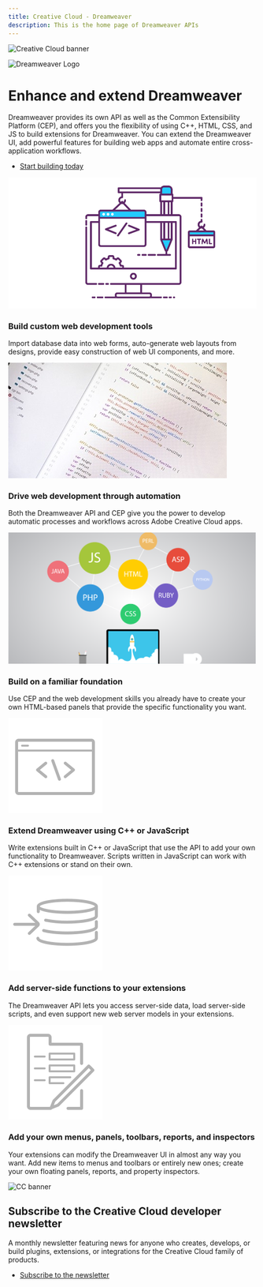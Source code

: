 ```yaml
---
title: Creative Cloud - Dreamweaver
description: This is the home page of Dreamweaver APIs 
---
```

 
<Hero slots="image, icon, heading, text, buttons" variant="halfwidth" />

![Creative Cloud banner](https://adobe.io/shared/images/cc-hero.png)

![Dreamweaver Logo](https://adobe.io/shared/icons/dw_appicon_64.svg)

# Enhance and extend Dreamweaver

Dreamweaver provides its own API as well as the Common Extensibility Platform (CEP), and offers you the flexibility of using C++, HTML, CSS, and JS to build extensions for Dreamweaver. You can extend the Dreamweaver UI, add powerful features for building web apps and automate entire cross-application workflows.

* [Start building today](https://helpx.adobe.com/dreamweaver/apiref/topics.html)


<TextBlock slots="image, heading, text" width="33%" theme="light" isCentered />

![Illustration of a computer with construction equipment](images/dream_features1.old.png)

### Build custom web development tools

Import database data into web forms, auto-generate web layouts from designs, provide easy construction of web UI components, and more.


<TextBlock slots="image, heading, text" width="33%" theme="light" isCentered />

![Stock image of a book](images/dream_features2.old.jpg)

### Drive web development through automation

Both the Dreamweaver API and CEP give you the power to develop automatic processes and workflows across Adobe Creative Cloud apps.


<TextBlock slots="image, heading, text" width="33%" theme="light" isCentered />

![Stock image with colorful bubbles above a monitor](images/dream_features3.old.png)

### Build on a familiar foundation

Use CEP and the web development skills you already have to create your own HTML-based panels that provide the specific functionality you want.

<TextBlock slots="image, heading, text" width="33%" theme="light" isCentered />

![Code window icon](images/S_IlluScriptingAndActions_96.svg)

### Extend Dreamweaver using C++ or JavaScript

Write extensions built in C++ or JavaScript that use the API to add your own functionality to Dreamweaver. Scripts written in JavaScript can work with C++ extensions or stand on their own.


<TextBlock slots="image, heading, text" width="33%" theme="light" isCentered />

![Sever symbol icon](images/S_IlluAddServersideFunctions_96.svg)

### Add server-side functions to your extensions

The Dreamweaver API lets you access server-side data, load server-side scripts, and even support new web server models in your extensions.

<TextBlock slots="image, heading, text" width="33%" theme="light" isCentered />

![Pencil icon](images/S_IlluCreatePanels_96.svg)

### Add your own menus, panels, toolbars, reports, and inspectors

Your extensions can modify the Dreamweaver UI in almost any way you want. Add new items to menus and toolbars or entirely new ones; create your own floating panels, reports, and property inspectors.


<SummaryBlock slots="image, heading, text, buttons" background="rgb(9, 90, 186)" />

![CC banner](https://adobe.io/shared/images/cc-banner.png)

## Subscribe to the Creative Cloud developer newsletter 

A monthly newsletter featuring news for anyone who creates, develops, or build plugins, extensions, or integrations for the
Creative Cloud family of products.

* [Subscribe to the newsletter](https://www.adobe.com/subscription/ccdevnewsletter.html)